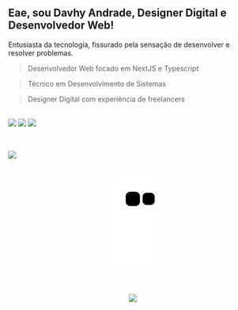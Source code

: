 ## Eae, sou Davhy Andrade, Designer Digital e Desenvolvedor Web!

Entusiasta da tecnologia, fissurado pela sensação de desenvolver e resolver problemas. 
   
> Desenvolvedor Web focado em NextJS e Typescript

> Técnico em Desenvolvimento de Sistemas

> Designer Digital com experiência de freelancers

<div>
   <br>
   <a href="https://instagram.com/_davhy" target="_blank"><img src="https://img.shields.io/badge/-Instagram-%23E4405F?style=for-the-badge&logo=instagram&logoColor=white" target="_blank"></a>
   <a href = "mailto:davhydesign@gmail.com"><img src="https://img.shields.io/badge/-Gmail-%23333?style=for-the-badge&logo=gmail&logoColor=white" target="_blank"></a>
   <a href="https://www.linkedin.com/in/davhy-andrade-dev/" target="_blank"><img src="https://img.shields.io/badge/-LinkedIn-%230077B5?style=for-the-badge&logo=linkedin&logoColor=white" target="_blank"></a> 
</div>

##

<br>
<div>

   <!--START_SECTION:waka-->
   <!--END_SECTION:waka-->
   
  <a href="https://github.com/davhyandrade">
  <img height="160em" src="https://github-readme-stats.vercel.app/api/top-langs/?username=davhyandrade&layout=compact&langs_count=7&theme=dracula"/>
</div>
  
##

<div align="center"> 
   
   ![Snake animation](https://github.com/rafaballerini/rafaballerini/blob/output/github-contribution-grid-snake.svg)
   
   <br>
   
   ![](https://visitor-badge.glitch.me/badge?page_id=davhyandrade)
 
</div>
